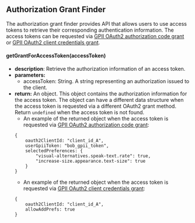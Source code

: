 ## Authorization Grant Finder

The authorization grant finder provides API that allows users to use access tokens to retrieve their corresponding authentication information. The access tokens can be requested via [GPII OAuth2 authorization code grant](https://wiki.gpii.net/w/GPII_OAuth_2_Guide#Authorization_Code_Grant) or [GPII OAuth2 client credentials grant](https://wiki.gpii.net/w/GPII_OAuth_2_Guide#Client_Credentials_Grant).

#### getGrantForAccessToken(accessToken)
* **description**: Retrieve the authorization information of an access token. 
* **parameters:** 
    * accessToken: String. A string representing an authorization issued to the
    client.
* **return:** An object. This object contains the authorization information for the access token. The object can have a different data structure when the access token is requested via a different OAuth2 grant method. Return `undefined` when the access token is not found. 
    * An example of the returned object when the access token is requested via [GPII OAuth2 authorization code grant](https://wiki.gpii.net/w/GPII_OAuth_2_Guide#Authorization_Code_Grant):
    ```
    {
        oauth2ClientId: "client_id_A",
        userGpiiToken: "bob_gpii_token",
        selectedPreferences: {
            "visual-alternatives.speak-text.rate": true,
            "increase-size.appearance.text-size": true
        }
    }
    ```
    * An example of the returned object when the access token is requested via [GPII OAuth2 client credentials grant](https://wiki.gpii.net/w/GPII_OAuth_2_Guide#Client_Credentials_Grant):
    ```
    {
        oauth2ClientId: "client_id_A",
        allowAddPrefs: true
    }
    ```
